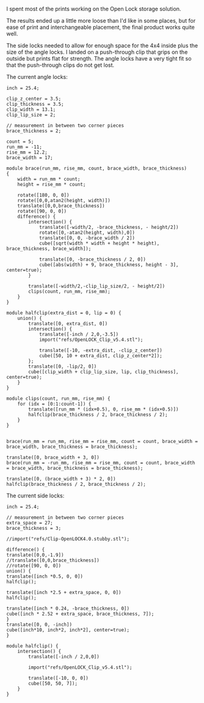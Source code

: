 I spent most of the prints working on the Open Lock storage solution.

The results ended up a little more loose than I'd like in some places, but for ease of print and interchangeable placement, the final product works quite well.

The side locks needed to allow for enough space for the 4x4 inside plus the size of the angle locks. I landed on a push-through clip that grips on the outside but prints flat for strength. The angle locks have a very tight fit so that the push-through clips do not get lost.

The current angle locks:

    inch = 25.4;

    clip_z_center = 3.5;
    clip_thickness = 3.5;
    clip_width = 13.1;
    clip_lip_size = 2;

    // measurement in between two corner pieces
    brace_thickness = 2;

    count = 5;
    run_mm = -11;
    rise_mm = 12.2;
    brace_width = 17;

    module brace(run_mm, rise_mm, count, brace_width, brace_thickness)
    {
        width = run_mm * count;
        height = rise_mm * count;

        rotate([180, 0, 0])
        rotate([0,0,atan2(height, width)])
        translate([0,0,brace_thickness])
        rotate([90, 0, 0])
        difference() {
            intersection() {
                translate([-width/2, -brace_thickness, - height/2])
                rotate([0,-atan2(height, width),0])
                translate([0, 0, -brace_width / 2])
                cube([sqrt(width * width + height * height), brace_thickness, brace_width]);

                translate([0, -brace_thickness / 2, 0])
                cube([abs(width) + 9, brace_thickness, height - 3], center=true);
            }

            translate([-width/2,-clip_lip_size/2, - height/2])
            clips(count, run_mm, rise_mm);
        }
    }

    module halfclip(extra_dist = 0, lip = 0) {
        union() {
            translate([0, extra_dist, 0])
            intersection() {
                translate([-inch / 2,0,-3.5])
                import("refs/OpenLOCK_Clip_v5.4.stl");

                translate([-10, -extra_dist, -clip_z_center])
                cube([50, 10 + extra_dist, clip_z_center*2]);
            };
            translate([0, -lip/2, 0])
            cube([clip_width + clip_lip_size, lip, clip_thickness], center=true);
        }
    }

    module clips(count, run_mm, rise_mm) {
        for (idx = [0:1:count-1]) {
            translate([run_mm * (idx+0.5), 0, rise_mm * (idx+0.5)])
            halfclip(brace_thickness / 2, brace_thickness / 2);
        }
    }


    brace(run_mm = run_mm, rise_mm = rise_mm, count = count, brace_width = brace_width, brace_thickness = brace_thickness);

    translate([0, brace_width + 3, 0])
    brace(run_mm = -run_mm, rise_mm = rise_mm, count = count, brace_width = brace_width, brace_thickness = brace_thickness);

    translate([0, (brace_width + 3) * 2, 0])
    halfclip(brace_thickness / 2, brace_thickness / 2);

The current side locks:

    inch = 25.4;

    // measurement in between two corner pieces
    extra_space = 27;
    brace_thickness = 3;

    //import("refs/Clip-OpenLOCK4.0.stubby.stl");

    difference() {
    translate([0,0,-1.9])
    //translate([0,0,brace_thickness])
    //rotate([90, 0, 0])
    union() {
    translate([inch *0.5, 0, 0])
    halfclip();

    translate([inch *2.5 + extra_space, 0, 0])
    halfclip();

    translate([inch * 0.24, -brace_thickness, 0])
    cube([inch * 2.52 + extra_space, brace_thickness, 7]);
    }
    translate([0, 0, -inch])
    cube([inch*10, inch*2, inch*2], center=true);
    }

    module halfclip() {
        intersection() {
            translate([-inch / 2,0,0])

            import("refs/OpenLOCK_Clip_v5.4.stl");

            translate([-10, 0, 0])
            cube([50, 50, 7]);
        }
    }
